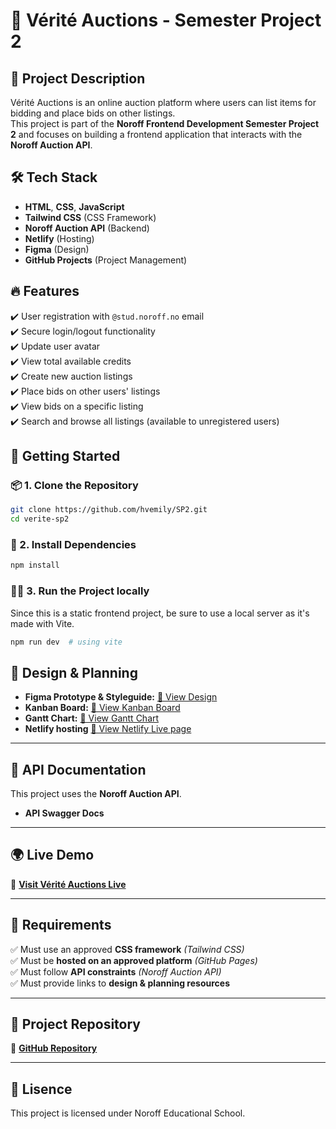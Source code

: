 # 🎯 Vérité Auctions - Semester Project 2  

## 📌 Project Description  
Vérité Auctions is an online auction platform where users can list items for bidding and place bids on other listings.  
This project is part of the **Noroff Frontend Development Semester Project 2** and focuses on building a frontend application that interacts with the **Noroff Auction API**.  

## 🛠️ **Tech Stack**  
- **HTML**, **CSS**, **JavaScript**  
- **Tailwind CSS** (CSS Framework)  
- **Noroff Auction API** (Backend)  
- **Netlify** (Hosting)  
- **Figma** (Design)  
- **GitHub Projects** (Project Management)  

## 🔥 **Features**  
✔️ User registration with `@stud.noroff.no` email  
✔️ Secure login/logout functionality  
✔️ Update user avatar  
✔️ View total available credits  
✔️ Create new auction listings  
✔️ Place bids on other users' listings  
✔️ View bids on a specific listing  
✔️ Search and browse all listings (available to unregistered users)  

## 🚀 **Getting Started**  

### 📦 1. **Clone the Repository**  
```bash
git clone https://github.com/hvemily/SP2.git
cd verite-sp2
```
### 📂 2. **Install Dependencies**
```bash
npm install
```

### 🏃‍♂️ 3. **Run the Project locally**
Since this is a static frontend project, be sure to use a local server as it's made with Vite.

```bash
npm run dev  # using vite
```

## 🎨 **Design & Planning**  
- **Figma Prototype & Styleguide:** [🔗 View Design](https://www.figma.com/design/EKX2ExgJd8WplBWvkN1ZAr/V%C3%A9rit%C3%A9-Auctions?node-id=0-1&t=SsECBCN7q8iTqrh3-1)   
- **Kanban Board:** [📌 View Kanban Board](https://github.com/users/hvemily/projects/5)  
- **Gantt Chart:** [📅 View Gantt Chart](https://github.com/users/hvemily/projects/5/views/4)
- **Netlify hosting** [📅 View Netlify Live page](https://veriteauctions.netlify.app/)

---

## 📡 **API Documentation**  
This project uses the **Noroff Auction API**.  
- **API Swagger Docs** 

---

## 🌍 **Live Demo**  
🔗 **[Visit Vérité Auctions Live](https://veriteauctions.netlify.app/)**  

---

## 📝 **Requirements**  
✅ Must use an approved **CSS framework** _(Tailwind CSS)_  
✅ Must be **hosted on an approved platform** _(GitHub Pages)_  
✅ Must follow **API constraints** _(Noroff Auction API)_  
✅ Must provide links to **design & planning resources**  

---

## 🎯 **Project Repository**  
🔗 **[GitHub Repository](https://github.com/hvemily/SP2)**  

---


## 📜 **Lisence**
This project is licensed under Noroff Educational School. 










